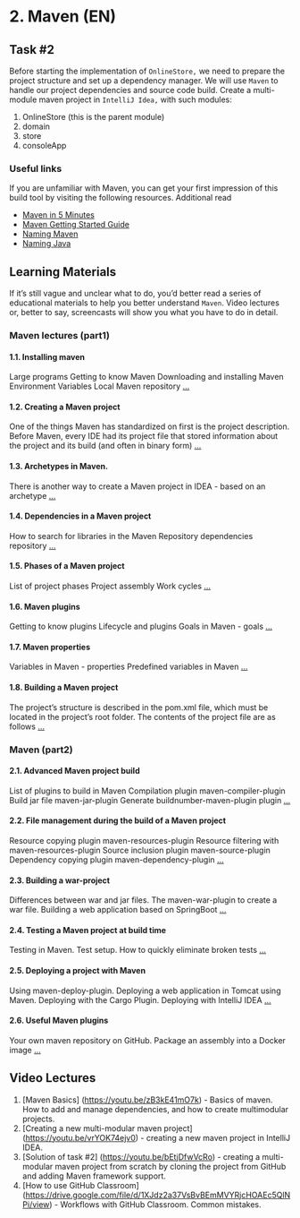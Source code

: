 # 2. Maven (EN)
## Task #2
Before starting the implementation of `OnlineStore,` we need to prepare the project structure and set up a dependency manager.
We will use `Maven` to handle our project dependencies and source code build.
Create a multi-module maven project in `IntelliJ Idea,` with such modules:
1. OnlineStore (this is the parent module)
2. domain
3. store
4. consoleApp
### Useful links
If you are unfamiliar with Maven, you can get your first impression of this build tool by visiting the following resources.
Additional read
- [Maven in 5 Minutes](https://maven.apache.org/guides/getting-started/maven-in-five-minutes.html)
- [Maven Getting Started Guide](https://maven.apache.org/guides/getting-started/index.html)
- [Naming Maven](http://maven.apache.org/guides/mini/guide-naming-conventions.html)
- [Naming Java](https://www.oracle.com/java/technologies/javase/codeconventions-namingconventions.html)
## Learning Materials
If it’s still vague and unclear what to do, you’d better read a series of educational materials to help you better understand `Maven`. Video lectures or, better to say, screencasts will show you what you have to do in detail.
### Maven lectures (part1)
#### 1.1. Installing maven
Large programs Getting to know Maven Downloading and installing Maven Environment Variables Local Maven repository […](https://www.craft.do/s/UI0qaZE7kn4vFy)
#### 1.2. Creating a Maven project
One of the things Maven has standardized on first is the project description. Before Maven, every IDE had its project file that stored information about the project and its build (and often in binary form) […](https://www.craft.do/s/HgLBhfekX48LeE)
#### 1.3. Archetypes in Maven.
There is another way to create a Maven project in IDEA - based on an archetype […](https://www.craft.do/s/kwW7Hc2G63df6W)
#### 1.4. Dependencies in a Maven project
How to search for libraries in the Maven Repository dependencies repository […](https://www.craft.do/s/70qC0sb1SjT8kU)
#### 1.5. Phases of a Maven project
List of project phases Project assembly Work cycles […](https://www.craft.do/s/YH0uFGF7TyejRV)
#### 1.6. Maven plugins
Getting to know plugins Lifecycle and plugins Goals in Maven - goals […](https://www.craft.do/s/yRMF8jV6DXKnWf)
#### 1.7. Maven properties
Variables in Maven - properties Predefined variables in Maven […](https://www.craft.do/s/Iv8x1h69TAdJHz)
#### 1.8. Building a Maven project
The project’s structure is described in the pom.xml file, which must be located in the project’s root folder. The contents of the project file are as follows […](https://www.craft.do/s/wMX1rUzdwmeh4X)
### Maven (part2)
#### 2.1. Advanced Maven project build
List of plugins to build in Maven Compilation plugin maven-compiler-plugin Build jar file maven-jar-plugin Generate buildnumber-maven-plugin plugin […](https://www.craft.do/s/Tmsn6cYhHrWNMg)
#### 2.2. File management during the build of a Maven project
Resource copying plugin maven-resources-plugin Resource filtering with maven-resources-plugin Source inclusion plugin maven-source-plugin Dependency copying plugin maven-dependency-plugin […](https://www.craft.do/s/Ah2GA6b2mDHgBz)
#### 2.3. Building a war-project
Differences between war and jar files. The maven-war-plugin to create a war file. Building a web application based on SpringBoot  […](https://www.craft.do/s/JBbLR6ZuQP8gPB)
#### 2.4. Testing a Maven project at build time
Testing in Maven. Test setup. How to quickly eliminate broken tests  […](https://www.craft.do/s/3a4cAd2Pb5nwK7)
#### 2.5. Deploying a project with Maven
Using maven-deploy-plugin. Deploying a web application in Tomcat using Maven. Deploying with the Cargo Plugin. Deploying with IntelliJ IDEA  […](https://www.craft.do/s/qu9ACvcSsIXxz2)
#### 2.6. Useful Maven plugins
Your own maven repository on GitHub. Package an assembly into a Docker image  […](https://www.craft.do/s/H1YIcB95shJe93)
## Video Lectures
1. [Maven Basics] (https://youtu.be/zB3kE41mO7k) - Вasics of maven. How to add and manage dependencies, and how to create multimodular projects.
2. [Creating a new multi-modular maven project] (https://youtu.be/vrYOK74ejv0) - creating a new maven project in IntelliJ IDEA.
3. [Solution of task #2] (https://youtu.be/bEtjDfwVcRo) - creating a multi-modular maven project from scratch by cloning the project from GitHub and adding Maven framework support.
4. [How to use GitHub Classroom] (https://drive.google.com/file/d/1XJdz2a37VsBvBEmMVYRjcHOAEc5QlNPi/view)   - Workflows with GitHub Classroom. Common mistakes.
